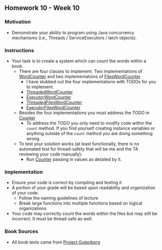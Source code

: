 ## Homework 10 - Week 10

### Motivation
* Demonstrate your ability to program using Java concurrency mechanisms (i.e., Threads / ServiceExecutors / latch objects).

### Instructions
* Your task is to create a system which can count the words within a book.
    - There are four classes to implement.  Two implementations of [WordCounter](src/main/java/edu/nyu/cs9053/homework10/WordCounter.java) and two implementations of [FilesWordCounter](src/main/java/edu/nyu/cs9053/homework10/FilesWordCounter.java)
        - I have stubbed out the four implementations with TODOs for you to implement.
        - [ThreadedWordCounter](src/main/java/edu/nyu/cs9053/homework10/ThreadedWordCounter.java)
        - [ExecutorWordCounter](src/main/java/edu/nyu/cs9053/homework10/ExecutorWordCounter.java)
        - [ThreadedFilesWordCounter](src/main/java/edu/nyu/cs9053/homework10/ThreadedFilesWordCounter.java)
        - [ExecutorFilesWordCounter](src/main/java/edu/nyu/cs9053/homework10/ExecutorFilesWordCounter.java)
    - Besides the four implementations you must address the TODO in [Counter](src/main/java/edu/nyu/cs9053/homework10/Counter.java)
        - To address the TODO you only need to modify code within the `count` method.  If you find yourself creating instance variables or anything outside of the `count` method you are doing something wrong.
    - To test your solution works (at least functionally, there is no automated test for thread-safety that will be me and the TA reviewing your code manually):
        - Run [Counter](src/main/java/edu/nyu/cs9053/homework10/Counter.java) passing in values as detailed by it.
 
### Implementation
* Ensure your code is correct by compiling and testing it
* A portion of your grade will be based upon readability and organization of your code.
    - Follow the naming guidelines of lecture
    - Break large functions into multiple functions based on logical organizations
* Your code may correctly count the words within the files but may still be incorrect. It must be thread safe as well.
    
### Book Sources
* All book texts came from [Project Gutenberg](https://www.gutenberg.org)
    

    